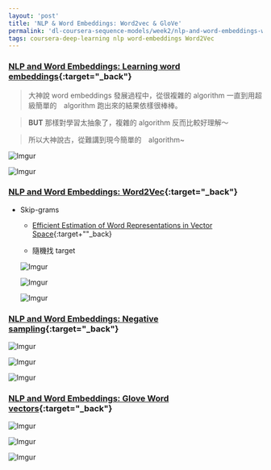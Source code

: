 ```yaml
---
layout: 'post'
title: 'NLP & Word Embeddings: Word2vec & GloVe'
permalink: 'dl-coursera-sequence-models/week2/nlp-and-word-embeddings-word2vec-glove'
tags: coursera-deep-learning nlp word-embeddings Word2Vec
---
```


### [NLP and Word Embeddings: Learning word embeddings](https://www.coursera.org/learn/nlp-sequence-models/lecture/APM5s/learning-word-embeddings){:target="_back"}

> 大神說 word embeddings 發展過程中，從很複雜的 algorithm 一直到用超級簡單的　algorithm 跑出來的結果依樣很棒棒。

> __BUT__ 那樣對學習太抽象了，複雜的 algorithm 反而比較好理解～

>  所以大神說古，從難講到現今簡單的　algorithm~

![Imgur](https://i.imgur.com/X3vxWmi.jpg)

![Imgur](https://i.imgur.com/8lzcPxm.jpg)


### [NLP and Word Embeddings: Word2Vec](https://www.coursera.org/learn/nlp-sequence-models/lecture/8CZiw/word2vec){:target="_back"}

- Skip-grams 

   - [Efficient Estimation of Word Representations in Vector Space](https://arxiv.org/abs/1301.3781){:target+""_back}

   - 隨機找 target 

   ![Imgur](https://i.imgur.com/iusH7rI.gif)

   ![Imgur](https://i.imgur.com/tp5Ldqe.gif)

   ![Imgur](https://i.imgur.com/i8TiFrH.gif)

### [NLP and Word Embeddings: Negative sampling](https://www.coursera.org/learn/nlp-sequence-models/lecture/Iwx0e/negative-sampling){:target="_back"}

![Imgur](https://i.imgur.com/w4Y7pFP.gif)

![Imgur](https://i.imgur.com/j54eNxD.gif)

![Imgur](https://i.imgur.com/Rg5jCzF.gif)

### [NLP and Word Embeddings: Glove Word vectors](https://www.coursera.org/learn/nlp-sequence-models/lecture/IxDTG/glove-word-vectors){:target="_back"}


![Imgur](https://i.imgur.com/lFVSE2W.gif)

![Imgur](https://i.imgur.com/tTuRcuZ.gif)

![Imgur](https://i.imgur.com/I3xgzye.gif)






